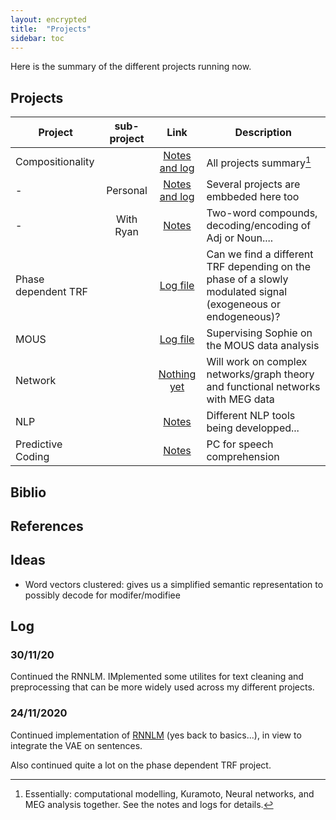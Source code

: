 ```yaml
---
layout: encrypted 
title:  "Projects"
sidebar: toc
---
```


Here is the summary of the different projects running now.

## Projects

|Project|sub-project|Link|Description|
|-|:-:|:-:|-|
|Compositionality||[Notes and log](/perso/projects/Compositionality/Project.html)|All projects summary[^1]|
|-|Personal|[Notes and log](/perso/projects/Compositionality/Project.html)|Several projects are embbeded here too|
|-|With Ryan|[Notes](/perso/projects/Compositionality/Ryan/Project.html)|Two-word compounds, decoding/encoding of Adj or Noun....|
|Phase dependent TRF||[Log file](/perso/projects/PhaseTRF/Project.html)|Can we find a different TRF depending on the phase of a slowly modulated signal (exogeneous or endogeneous)?|
|MOUS||[Log file](/perso/projects/MOUS_TRFs/Project.html)|Supervising Sophie on the MOUS data analysis|
|Network||[Nothing yet](./)|Will work on complex networks/graph theory and functional networks with MEG data|
|NLP||[Notes](/perso/projects/NLP/Project.html)|Different NLP tools being developped...|
|Predictive Coding||[Notes](/perso/projects/PredictiveCodingforSpeech/Project.html)|PC for speech comprehension|

[^1]: Essentially: computational modelling, Kuramoto, Neural networks, and MEG analysis together. See the notes and logs for details.

## Biblio

## References

## Ideas

- Word vectors clustered: gives us a simplified semantic representation to possibly decode for modifer/modifiee

## Log

### 30/11/20

Continued the RNNLM. IMplemented some utilites for text cleaning and preprocessing that can be more widely used across my different projects.

### 24/11/2020

Continued implementation of [RNNLM](https://github.com/Hugo-W/NNLM/pyLM) (yes back to basics...), in view to integrate the VAE on sentences.

Also continued quite a lot on the phase dependent TRF project.


